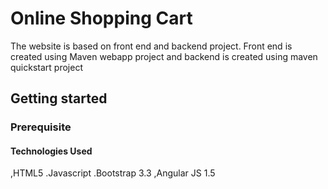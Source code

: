# Online Shopping Cart
The website is based on front end and backend project.
Front end is created using Maven webapp project and backend is created using maven quickstart project




## Getting started

### Prerequisite

#### Technologies Used
,HTML5
.Javascript
.Bootstrap 3.3
,Angular JS 1.5